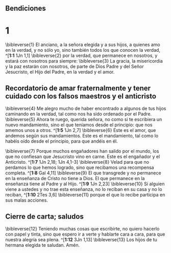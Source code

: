 ## Bendiciones
# 1
\bibleverse{1} El anciano, a la señora elegida y a sus hijos, a quienes amo en la verdad, y no sólo yo, sino también todos los que conocen la verdad, ^[**1:1** 1Jn 1,1] \bibleverse{2} por la verdad, que permanece en nosotros, y estará con nosotros para siempre: \bibleverse{3} La gracia, la misericordia y la paz estarán con nosotros, de parte de Dios Padre y del Señor Jesucristo, el Hijo del Padre, en la verdad y el amor.

## Recordatorio de amar fraternalmente y tener cuidado con los falsos maestros y el anticristo
\bibleverse{4} Me alegro mucho de haber encontrado a algunos de tus hijos caminando en la verdad, tal como nos ha sido ordenado por el Padre. \bibleverse{5} Ahora te ruego, querida señora, no como si te escribiera un nuevo mandamiento, sino el que teníamos desde el principio: que nos amemos unos a otros. ^[**1:5** 1Jn 2,7] \bibleverse{6} Este es el amor, que andemos según sus mandamientos. Este es el mandamiento, tal como lo habéis oído desde el principio, para que andéis en él.

\bibleverse{7} Porque muchos engañadores han salido por el mundo, los que no confiesan que Jesucristo vino en carne. Este es el engañador y el Anticristo. ^[**1:7** 1Jn 2,18; 1Jn 4,1-3] \bibleverse{8} Velad para que no perdamos lo que hemos logrado, sino que recibamos una recompensa completa. ^[**1:8** Gal 4,11] \bibleverse{9} El que transgrede y no permanece en la enseñanza de Cristo no tiene a Dios. El que permanece en la enseñanza tiene al Padre y al Hijo. ^[**1:9** 1Jn 2,23] \bibleverse{10} Si alguien viene a ustedes y no trae esta enseñanza, no lo reciban en su casa y no lo reciban, ^[**1:10** 2Tes 3,6] \bibleverse{11} porque el que lo recibe participa en sus malas acciones.

## Cierre de carta; saludos
\bibleverse{12} Teniendo muchas cosas que escribirte, no quiero hacerlo con papel y tinta, sino que espero ir a verte y hablarte cara a cara, para que nuestra alegría sea plena. ^[**1:12** 3Jn 1,13] \bibleverse{13} Los hijos de tu hermana elegida te saludan. Amén.